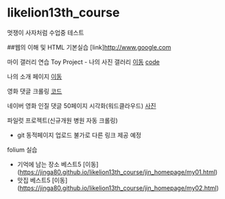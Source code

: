 # likelion13th_course
멋쟁이 사자처럼 수업중 테스트



##웹의 이해 및 HTML 기본실습
 [link]http://www.google.com



마이 갤러리 연습
Toy Project - 나의 사진 갤러리 [이동](https://jinga80.github.io/likelion13th_course/css_practice/14_img_galley.html) [code](https://github.com/jinga80/likelion13th_course/blob/117a41a92d4bb75fd7bd23e8db9e76c15004341d/css_practice/14_img_galley.html)



나의 소개 페이지 
[이동](https://jinga80.github.io/likelion13th_course/jin_homepage/index.html)



영화 댓글 크롤링
[코드](https://github.com/jinga80/likelion13th_course/blob/main/web_data/12_multipage.py)



네이버 영화 인질 댓글 50페이지 시각화(워드클라우드)
[사진](https://github.com/jinga80/likelion13th_course/blob/main/web_data/myfig.png)



파일럿 프로젝트(신규개원 병원 자동 크롤링)
- git 동적페이지 업로드 불가로 다른 링크 제공 예정



folium 실습
- 기억에 남는 장소 베스트5 [이동] (https://jinga80.github.io/likelion13th_course/jin_homepage/my01.html)
- 맛집 베스트5 [이동] (https://jinga80.github.io/likelion13th_course/jin_homepage/my02.html)
